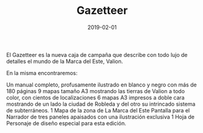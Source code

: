 ﻿---
title: Gazetteer
summary: El Gazetteer de la Marca del Este es una nueva caja, al estilo clásico, detallando el escenario de campaña de la Marca del Este dentro de la línea de Clásicos de la Marca para usar con el juego de rol Aventuras en la Marca del Este y similares. Este Gazetteer viene a revisar el contenido de la caja azul de manera profunda y mucho más detallada, disponiendo de nuevos mapas diseñados con un estilo más apropiado y a gran tamaño que recogerán las decenas de nuevas localizaciones y accidentes geográficos que el nuevo formato nos permite incluir.
authors:
  - Pedro Gil
  - Cristóbal Sánchez
  - Pablo Jaime Conill Querol (Zonk/PJ)
  - José Manuel Palacios
  - Luis Felipe García (Tadevs)
  - Carlos Piedra Tutor
  - Carlos de la Cruz
  - Antonio Sola
  - Manel Gómez Estruch
  - Juan Miguel Férez
  - Wang Peng
  - Jorge Parra
  - David Molla
  - Enrique Márquez Sánchez
  - Ángel Velarde “Angelo Scipione”
  - Hugo González
  - Jordi Morera.
date: 2019-02-01
type: post
categories:
- Clásicos de la Marca
tags:
- gazetteer
- campaña
- ambientación
minlevels: "1"
maxlevels: "100"
prices: 40€
session: "indeterminado"
mincharacters: "-"
maxcharacters: "-"
eval: oficial
cover: "gazetteer.jpg"
download: "gazetteer.pdf"
moreinfo: "https://tesorosdelamarca.com/producto/gazetteer-la-marca-del-este-2/"
license: "OGL"
draft: false

---

El Gazetteer es la nueva caja de campaña que describe con todo lujo de detalles el mundo de la Marca del Este, Valion.

En la misma encontraremos:

Un manual completo, profusamente ilustrado en blanco y negro con más de 180 páginas
9 mapas tamaño A3 mostrando las tierras de Valion a todo color, con cientos de localizaciones
6 mapas A3 impresos a doble cara mostrando de un lado la ciudad de Robleda y del otro su intrincado sistema de subterráneos.
1 Mapa de la zona de La Marca del Este
Pantalla para el Narrador de tres paneles apaisados con una ilustración exclusiva
1 Hoja de Personaje de diseño especial para esta edición.